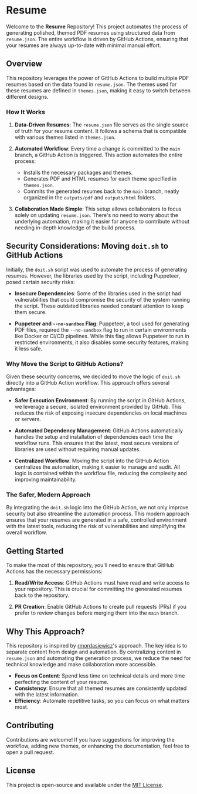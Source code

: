 # Resume

Welcome to the **Resume** Repository! This project automates the process of generating polished, themed PDF resumes using structured data from `resume.json`. The entire workflow is driven by GitHub Actions, ensuring that your resumes are always up-to-date with minimal manual effort.

## Overview

This repository leverages the power of GitHub Actions to build multiple PDF resumes based on the data found in `resume.json`. The themes used for these resumes are defined in `themes.json`, making it easy to switch between different designs.

### How It Works

1. **Data-Driven Resumes**: The `resume.json` file serves as the single source of truth for your resume content. It follows a schema that is compatible with various themes listed in `themes.json`.

2. **Automated Workflow**: Every time a change is committed to the `main` branch, a GitHub Action is triggered. This action automates the entire process:
   - Installs the necessary packages and themes.
   - Generates PDF and HTML resumes for each theme specified in `themes.json`.
   - Commits the generated resumes back to the `main` branch, neatly organized in the `outputs/pdf` and `outputs/html` folders.

3. **Collaboration Made Simple**: This setup allows collaborators to focus solely on updating `resume.json`. There's no need to worry about the underlying automation, making it easier for anyone to contribute without needing in-depth knowledge of the build process.

## Security Considerations: Moving `doit.sh` to GitHub Actions

Initially, the `doit.sh` script was used to automate the process of generating resumes. However, the libraries used by the script, including Puppeteer, posed certain security risks:

- **Insecure Dependencies**: Some of the libraries used in the script had vulnerabilities that could compromise the security of the system running the script. These outdated libraries needed constant attention to keep them secure.
  
- **Puppeteer and `--no-sandbox` Flag**: Puppeteer, a tool used for generating PDF files, required the `--no-sandbox` flag to run in certain environments like Docker or CI/CD pipelines. While this flag allows Puppeteer to run in restricted environments, it also disables some security features, making it less safe.

### Why Move the Script to GitHub Actions?

Given these security concerns, we decided to move the logic of `doit.sh` directly into a GitHub Action workflow. This approach offers several advantages:

- **Safer Execution Environment**: By running the script in GitHub Actions, we leverage a secure, isolated environment provided by GitHub. This reduces the risk of exposing insecure dependencies on local machines or servers.
  
- **Automated Dependency Management**: GitHub Actions automatically handles the setup and installation of dependencies each time the workflow runs. This ensures that the latest, most secure versions of libraries are used without requiring manual updates.
  
- **Centralized Workflow**: Moving the script into the GitHub Action centralizes the automation, making it easier to manage and audit. All logic is contained within the workflow file, reducing the complexity and improving maintainability.

### The Safer, Modern Approach

By integrating the `doit.sh` logic into the GitHub Action, we not only improve security but also streamline the automation process. This modern approach ensures that your resumes are generated in a safe, controlled environment with the latest tools, reducing the risk of vulnerabilities and simplifying the overall workflow.

## Getting Started

To make the most of this repository, you'll need to ensure that GitHub Actions has the necessary permissions:

1. **Read/Write Access**: GitHub Actions must have read and write access to your repository. This is crucial for committing the generated resumes back to the repository.
   
2. **PR Creation**: Enable GitHub Actions to create pull requests (PRs) if you prefer to review changes before merging them into the `main` branch.

## Why This Approach?

This repository is inspired by [rmordasiewicz](https://github.com/rmordasiewicz)'s approach. The key idea is to separate content from design and automation. By centralizing content in `resume.json` and automating the generation process, we reduce the need for technical knowledge and make collaboration more accessible.

- **Focus on Content**: Spend less time on technical details and more time perfecting the content of your resume.
- **Consistency**: Ensure that all themed resumes are consistently updated with the latest information.
- **Efficiency**: Automate repetitive tasks, so you can focus on what matters most.

## Contributing

Contributions are welcome! If you have suggestions for improving the workflow, adding new themes, or enhancing the documentation, feel free to open a pull request.

## License

This project is open-source and available under the [MIT License](LICENSE).
